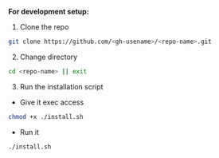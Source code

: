 **For development setup:**
1) Clone the repo
```bash
git clone https://github.com/<gh-usename>/<repo-name>.git
```
2) Change directory
```bash
cd <repo-name> || exit
```
3) Run the installation script
- Give it exec access
```bash
chmod +x ./install.sh
```
- Run it
```bash
./install.sh
```
